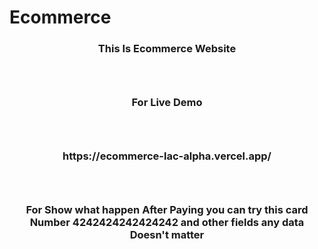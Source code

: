 # Ecommerce

<h3 align="center">This Is Ecommerce Website <h3>
  <br/>
  
<h3 align="center">For Live Demo<h3> <br/>
  
<h3 align="center">https://ecommerce-lac-alpha.vercel.app/<h3>

<br/>
<h3 align="center">For Show what happen After Paying you can try this card Number 4242424242424242 and other fields any data Doesn't matter<h3> <br/>
